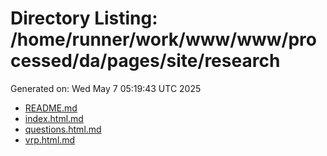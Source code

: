 # Directory Listing: /home/runner/work/www/www/processed/da/pages/site/research
Generated on: Wed May  7 05:19:43 UTC 2025

- [README.md](README.md)
- [index.html.md](index.html.md)
- [questions.html.md](questions.html.md)
- [vrp.html.md](vrp.html.md)
